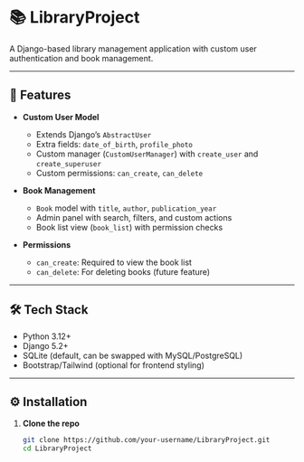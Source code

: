 # 📚 LibraryProject

A Django-based library management application with custom user authentication and book management.

---

## 🚀 Features
- **Custom User Model**
  - Extends Django’s `AbstractUser`
  - Extra fields: `date_of_birth`, `profile_photo`
  - Custom manager (`CustomUserManager`) with `create_user` and `create_superuser`
  - Custom permissions: `can_create`, `can_delete`

- **Book Management**
  - `Book` model with `title`, `author`, `publication_year`
  - Admin panel with search, filters, and custom actions
  - Book list view (`book_list`) with permission checks

- **Permissions**
  - `can_create`: Required to view the book list
  - `can_delete`: For deleting books (future feature)

---

## 🛠️ Tech Stack
- Python 3.12+
- Django 5.2+
- SQLite (default, can be swapped with MySQL/PostgreSQL)
- Bootstrap/Tailwind (optional for frontend styling)

---

## ⚙️ Installation

1. **Clone the repo**
   ```bash
   git clone https://github.com/your-username/LibraryProject.git
   cd LibraryProject
